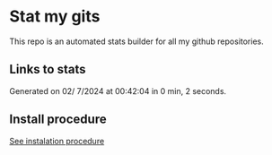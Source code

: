 # Stat my gits

This repo is an automated stats builder for all my github repositories.

## Links to stats


Generated on 02/ 7/2024 at 00:42:04 in 0 min, 2 seconds.

## Install procedure

[See instalation procedure](./src/install.md)
